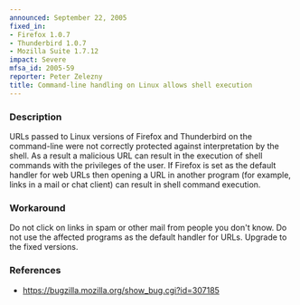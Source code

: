 ```yaml
---
announced: September 22, 2005
fixed_in:
- Firefox 1.0.7
- Thunderbird 1.0.7
- Mozilla Suite 1.7.12
impact: Severe
mfsa_id: 2005-59
reporter: Peter Zelezny
title: Command-line handling on Linux allows shell execution
---
```


<h3>Description</h3>

<p>URLs passed to Linux versions of Firefox and Thunderbird on the command-line were
not correctly protected against interpretation by the shell. As a result
a malicious URL can result in the execution of shell commands with
the privileges of the user. If Firefox is set as the default handler for
web URLs then opening a URL in another program (for example, links
in a mail or chat client) can result in shell command execution.</p>

<h3>Workaround</h3>

<p>Do not click on links in spam or other mail from people you don't know.
Do not use the affected programs as the default handler for URLs.
Upgrade to the fixed versions.</p>

<h3>References</h3>

<ul>
<li><a href="https://bugzilla.mozilla.org/show_bug.cgi?id=307185">
https://bugzilla.mozilla.org/show_bug.cgi?id=307185</a></li>
</ul>



